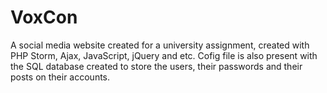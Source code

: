 # VoxCon
A social media website created for a university assignment, created with PHP Storm, Ajax, JavaScript, jQuery and etc. Cofig file is also present with the SQL database created to store the users, their passwords and their posts on their accounts.
